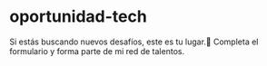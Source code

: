 # oportunidad-tech
Si estás buscando nuevos desafíos, este es tu lugar.🎯 Completa el formulario y forma parte de mi red de talentos.
